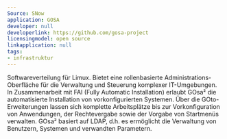 ```yaml
---
Source: SNow
application: GOSA
developer: null
developerlink: https://github.com/gosa-project
licensingmodel: open source
linkapplication: null
tags:
- infrastruktur
---
```

Softwareverteilung für Limux. Bietet eine rollenbasierte Administrations-Oberfläche für die Verwaltung und Steuerung komplexer IT-Umgebungen. In Zusammenarbeit mit FAI (Fully Automatic Installation) erlaubt GOsa² die automatisierte Installation von vorkonfigurierten Systemen. Über die GOto-Erweiterungen lassen sich komplette Arbeitsplätze bis zur Vorkonfiguration von Anwendungen, der Rechtevergabe sowie der Vorgabe von Startmenüs verwalten. GOsa² basiert auf LDAP, d.h. es ermöglicht die Verwaltung von Benutzern, Systemen und verwandten Parametern.

